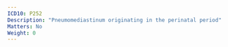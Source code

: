 ```yaml
---
ICD10: P252
Description: "Pneumomediastinum originating in the perinatal period"
Matters: No
Weight: 0
---
```


